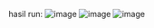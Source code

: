 hasil run:
![image](https://github.com/Choniep/android-RecyclrView-rev/assets/109347766/7fd7083d-7485-477a-8a73-fe91883c4729)
![image](https://github.com/Choniep/android-RecyclrView-rev/assets/109347766/b65e7339-18dc-4d4f-8a4a-49ce27e9632b)
![image](https://github.com/Choniep/android-RecyclrView-rev/assets/109347766/5e8ca18d-5040-4bce-9b0c-10e34204ce6f)

